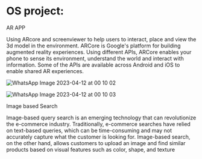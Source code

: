# OS project:

AR APP

Using ARcore and screenviewer to help users to interact, place and view the 3d model in the environment.
ARCore is Google's platform for building augmented reality experiences. Using different APIs, ARCore enables your phone to sense its environment, understand the world and interact with information. Some of the APIs are available across Android and iOS to enable shared AR experiences.

![WhatsApp Image 2023-04-12 at 00 10 02](https://user-images.githubusercontent.com/76277112/231259142-318ebba3-a80d-4f51-92a6-f72e09fd0896.jpg)

![WhatsApp Image 2023-04-12 at 00 10 03](https://user-images.githubusercontent.com/76277112/231259228-6540b26d-e6e6-446d-8201-9cba7c8e06ac.jpg)



Image based Search

Image-based query search is an emerging technology that can revolutionize the e-commerce industry. Traditionally, e-commerce searches have relied on text-based queries, which can be time-consuming and may not accurately capture what the customer is looking for. Image-based search, on the other hand, allows customers to upload an image and find similar products based on visual features such as color, shape, and texture
